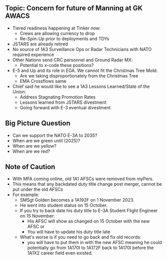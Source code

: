 ## Topic: Concern for future of Manning at GK AWACS

- Tiered readiness happening at Tinker now:
  - Crews are allowing currency to drop
  - Re-Spin-Up prior to deployments and TDYs
- JSTARS are already retired
- No source of 1A3 Surveillance Ops or Radar Technicians with NATO required experience
- Other Nations send CRC personnel and Ground Radar MX:
  - Potential to x-code these positions?
- E-5 and Up and its role in EGA.  We cannot fit the Christmas Tree Mold:
  - Are we taking disproportionately from the Christmas Tree
  - EMA Crossflows same
- Chief said he would like to see a 1A3 Lessons Learned/State of the Union:
  - Address Stagnating Promotion Rates
  - Lessons learned from JSTARS divestment
  - Going forward with E-3 eventual divestment

## Big Picture Question

- Can we support the NATO E-3A to 2035?
- When are we green until (2025)?
- When are we yellow?
- When are we red?

## Note of Caution

- With MFA coming online, old 1A1 AFSCs were removed from myPers.
- This means that any backdated duty title change post merger, cannot be put under the old AFSCs
- For example:
  - SMSgt Golden becomes a 1A192F on 1 November 2023.
  - He went into student status on 15 October.
  - If you try to back date his duty title to E-3A Student Flight Engineer on 15 November:
    - His AFSC will show as changed on 15 October with the new AFSC or
    - You will have to update his duty title late
  - What's worse is if you need to go back and fix old records:
    - you will have to put them in with the new AFSC meaning he could potentially go from 1A170I to 1A172F back to 1A170I before the 1A1X2 career field even existed.
